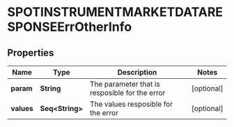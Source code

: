 

# SPOTINSTRUMENTMARKETDATARESPONSEErrOtherInfo


## Properties

Name | Type | Description | Notes
------------ | ------------- | ------------- | -------------
**param** | **String** | The parameter that is resposible for the error |  [optional]
**values** | **Seq&lt;String&gt;** | The values resposible for the error |  [optional]




